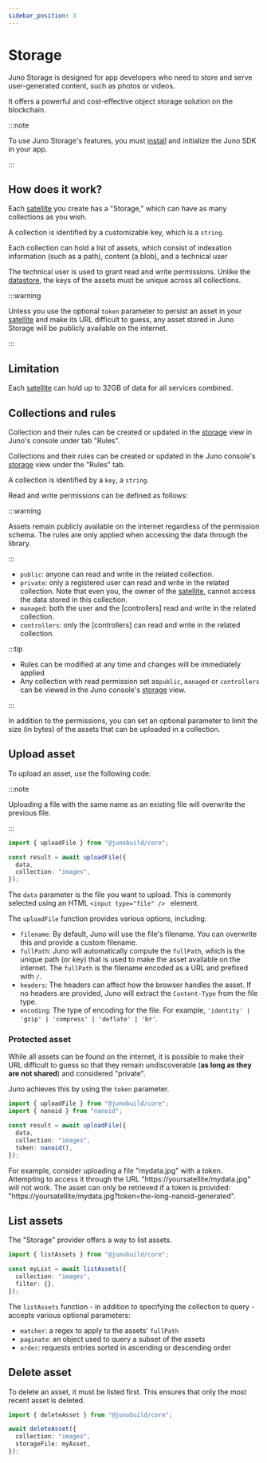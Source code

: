 ```yaml
---
sidebar_position: 3
---
```


# Storage

Juno Storage is designed for app developers who need to store and serve user-generated content, such as photos or videos.

It offers a powerful and cost-effective object storage solution on the blockchain.

:::note

To use Juno Storage's features, you must [install](../add-juno-to-an-app/install-the-sdk-and-initialize-juno.md) and initialize the Juno SDK in your app.

:::

## How does it work?

Each [satellite] you create has a "Storage," which can have as many collections as you wish.

A collection is identified by a customizable key, which is a `string`.

Each collection can hold a list of assets, which consist of indexation information (such as a path), content (a blob), and a technical user

The technical user is used to grant read and write permissions. Unlike the [datastore](datastore.md), the keys of the assets must be unique across all collections.

:::warning

Unless you use the optional `token` parameter to persist an asset in your [satellite] and make its URL difficult to guess, any asset stored in Juno Storage will be publicly available on the internet.

:::

## Limitation

Each [satellite] can hold up to 32GB of data for all services combined.

## Collections and rules

Collection and their rules can be created or updated in the [storage](https://console.juno.build/storage) view in Juno's console under tab "Rules".

Collections and their rules can be created or updated in the Juno console's [storage](https://console.juno.build/storage) view under the "Rules" tab.

A collection is identified by a `key`, a `string`.

Read and write permissions can be defined as follows:

:::warning

Assets remain publicly available on the internet regardless of the permission schema. The rules are only applied when accessing the data through the library.

:::

- `public`: anyone can read and write in the related collection.
- `private`: only a registered user can read and write in the related collection. Note that even you, the owner of the [satellite], cannot access the data stored in this collection.
- `managed`: both the user and the [controllers] read and write in the related collection.
- `controllers`: only the [controllers] can read and write in the related collection.

:::tip

- Rules can be modified at any time and changes will be immediately applied
- Any collection with read permission set as`public`, `managed` or `controllers` can be viewed in the Juno console's [storage](https://console.juno.build/storage) view.

:::

In addition to the permissions, you can set an optional parameter to limit the size (in bytes) of the assets that can be uploaded in a collection.

## Upload asset

To upload an asset, use the following code:

:::note

Uploading a file with the same name as an existing file will overwrite the previous file.

:::

```typescript
import { uploadFile } from "@junobuild/core";

const result = await uploadFile({
  data,
  collection: "images",
});
```

The `data` parameter is the file you want to upload. This is commonly selected using an HTML `<input type="file" /> ` element.

The `uploadFile` function provides various options, including:

- `filename`: By default, Juno will use the file's filename. You can overwrite this and provide a custom filename.
- `fullPath`: Juno will automatically compute the `fullPath`, which is the unique path (or key) that is used to make the asset available on the internet. The `fullPath` is the filename encoded as a URL and prefixed with `/`.
- `headers`: The headers can affect how the browser handles the asset. If no headers are provided, Juno will extract the `Content-Type` from the file type.
- `encoding`: The type of encoding for the file. For example, `'identity' | 'gzip' | 'compress' | 'deflate' | 'br'`.

### Protected asset

While all assets can be found on the internet, it is possible to make their URL difficult to guess so that they remain undiscoverable (**as long as they are not shared**) and considered "private".

Juno achieves this by using the `token` parameter.

```typescript
import { uploadFile } from "@junobuild/core";
import { nanoid } from "nanoid";

const result = await uploadFile({
  data,
  collection: "images",
  token: nanoid(),
});
```

For example, consider uploading a file "mydata.jpg" with a token. Attempting to access it through the URL "https://yoursatellite/mydata.jpg" will not work. The asset can only be retrieved if a token is provided: "https://yoursatellite/mydata.jpg?token=the-long-nanoid-generated".

## List assets

The "Storage" provider offers a way to list assets.

```typescript
import { listAssets } from "@junobuild/core";

const myList = await listAssets({
  collection: "images",
  filter: {},
});
```

The `listAssets` function - in addition to specifying the collection to query - accepts various optional parameters:

- `matcher`: a regex to apply to the assets' `fullPath`
- `paginate`: an object used to query a subset of the assets
- `order`: requests entries sorted in ascending or descending order

## Delete asset

To delete an asset, it must be listed first. This ensures that only the most recent asset is deleted.

```typescript
import { deleteAsset } from "@junobuild/core";

await deleteAsset({
  collection: "images",
  storageFile: myAsset,
});
```

[satellite]: ../terminology.md#satellite
